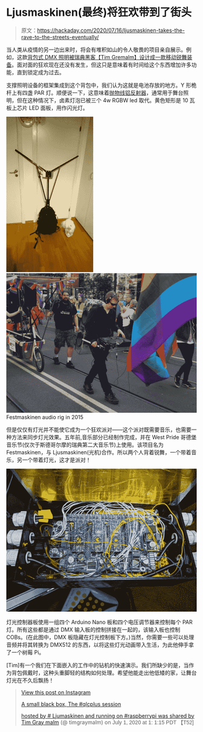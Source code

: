 # Ljusmaskinen(最终)将狂欢带到了街头

> 原文：<https://hackaday.com/2020/07/16/ljusmaskinen-takes-the-rave-to-the-streets-eventually/>

当人类从疫情的另一边出来时，将会有堆积如山的令人敬畏的项目亲自展示。例如，这款[背包式 DMX 照明被瑞典黑客【Tim Gremalm】设计成一款移动锐舞装备](http://tim.gremalm.se/ljusmaskinen/)。面对面的狂欢现在还没有发生，但这只是意味着有时间给这个东西增加许多功能，直到锁定成为过去。

支撑照明设备的框架集成到这个背包中，我们认为这就是电池存放的地方。Y 形桅杆上有四盏 PAR 灯。顺便说一下，这意味着[抛物线铝反射器](https://en.wikipedia.org/wiki/Parabolic_aluminized_reflector)，通常用于舞台照明，但在这种情况下，卤素灯泡已被三个 4w RGBW led 取代。黄色矩形是 10 瓦板上芯片 LED 面板，用作闪光灯。

 [![backpack-mount-for-DMX-lighting-rotated](img/5f16d3ede97eddb3624220e987993fc8.png "backpack-mount-for-DMX-lighting-rotated")](https://hackaday.com/2020/07/16/ljusmaskinen-takes-the-rave-to-the-streets-eventually/backpack-mount-for-dmx-lighting-rotated/)  [![Festmaskinen audio rig in 2015](img/c5dbdd8011cb11d388059f49982da1c2.png "Festmaskinen-at-2015-pride")](https://hackaday.com/2020/07/16/ljusmaskinen-takes-the-rave-to-the-streets-eventually/festmaskinen-at-2015-pride/) Festmaskinen audio rig in 2015

但是仅仅有灯光并不能使它成为一个狂欢派对——这个派对既需要音乐，也需要一种方法来同步灯光效果。五年前,音乐部分已经制作完成，并在 West Pride 哥德堡音乐节(仅次于斯德哥尔摩的瑞典第二大音乐节)上使用。该项目名为 Festmaskinen，与 Ljusmaskinen(光机)合作。所以两个人背着锐舞，一个带着音乐，另一个带着灯光，这才是派对！

[![](img/22c157aab3aaed84cfb3f44b456832a6.png)](https://hackaday.com/wp-content/uploads/2020/07/backpack-dmx-lighting-control-box.jpg)

灯光控制器板使用一组四个 Arduino Nano 板和四个电压调节器来控制每个 PAR 灯。所有这些都是通过 DMX 输入板的控制拼接在一起的，该输入板也控制 COBs。(在此图中，DMX 板隐藏在灯光控制板下方。)当然，你需要一些可以处理音频并将其转换为 DMX512 的东西，以将这些灯光动画带入生活，为此他伸手拿了一个树莓 Pi。

[Tim]有一个我们在下面嵌入的工作中的钻机的快速演示。我们所缺少的是，当作为背包佩戴时，这种头重脚轻的结构如何处理。希望他能走出他低矮的家，让舞台灯光在不久后飘扬！

> [](https://www.instagram.com/p/CCHMzK0llFL/?utm_source=ig_embed&utm_campaign=loading)[](https://www.instagram.com/p/CCHMzK0llFL/?utm_source=ig_embed&utm_campaign=loading)[](https://www.instagram.com/p/CCHMzK0llFL/?utm_source=ig_embed&utm_campaign=loading)[](https://www.instagram.com/p/CCHMzK0llFL/?utm_source=ig_embed&utm_campaign=loading)[View this post on Instagram](https://www.instagram.com/p/CCHMzK0llFL/?utm_source=ig_embed&utm_campaign=loading)[](https://www.instagram.com/p/CCHMzK0llFL/?utm_source=ig_embed&utm_campaign=loading)[](https://www.instagram.com/p/CCHMzK0llFL/?utm_source=ig_embed&utm_campaign=loading)[](https://www.instagram.com/p/CCHMzK0llFL/?utm_source=ig_embed&utm_campaign=loading)[](https://www.instagram.com/p/CCHMzK0llFL/?utm_source=ig_embed&utm_campaign=loading)[](https://www.instagram.com/p/CCHMzK0llFL/?utm_source=ig_embed&utm_campaign=loading)[](https://www.instagram.com/p/CCHMzK0llFL/?utm_source=ig_embed&utm_campaign=loading)[](https://www.instagram.com/p/CCHMzK0llFL/?utm_source=ig_embed&utm_campaign=loading)[](https://www.instagram.com/p/CCHMzK0llFL/?utm_source=ig_embed&utm_campaign=loading)[](https://www.instagram.com/p/CCHMzK0llFL/?utm_source=ig_embed&utm_campaign=loading)
> 
> [](https://www.instagram.com/p/CCHMzK0llFL/?utm_source=ig_embed&utm_campaign=loading)[A small black box, The #qlcplus session](https://www.instagram.com/p/CCHMzK0llFL/?utm_source=ig_embed&utm_campaign=loading)
> 
> [hosted by # Ljumaskinen and running on #raspberrypi was shared by Tim Gray malm](https://www.instagram.com/timgremalm/?utm_source=ig_embed&utm_campaign=loading) (@ timgraymalm) on <time style=" font-family:Arial,sans-serif; font-size:14px; line-height:17px;" datetime="2020-07-01T20:15:06+00:00">July 1, 2020 at 1: 1:15 PDT 【T52]</time>